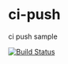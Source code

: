 # ci-push
ci push sample

[![Build Status](https://travis-ci.org/srz-zumix/ci-push.svg?branch=master)](https://travis-ci.org/srz-zumix/ci-push)

